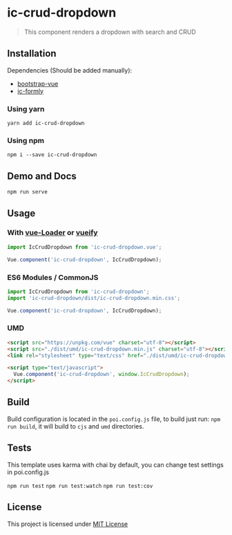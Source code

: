 # ic-crud-dropdown

> This component renders a dropdown with search and CRUD

## Installation

Dependencies (Should be added manually):
- [bootstrap-vue](https://bootstrap-vue.js.org/)
- [ic-formly](https://github.com/InCuca/ic-formly)

### Using yarn

`yarn add ic-crud-dropdown`

### Using npm

`npm i --save ic-crud-dropdown`

## Demo and Docs

`npm run serve`

## Usage

### With [vue-Loader](https://github.com/vuejs/vue-loader) or [vueify](https://github.com/vuejs/vueify)

```js
import IcCrudDropdown from 'ic-crud-dropdown.vue';

Vue.component('ic-crud-dropdown', IcCrudDropdown);
```

### ES6 Modules / CommonJS

```js
import IcCrudDropdown from 'ic-crud-dropdown';
import 'ic-crud-dropdown/dist/ic-crud-dropdown.min.css';

Vue.component('ic-crud-dropdown', IcCrudDropdown);
```

### UMD

```html
<script src="https://unpkg.com/vue" charset="utf-8"></script>
<script src="./dist/umd/ic-crud-dropdown.min.js" charset="utf-8"></script>
<link rel="stylesheet" type="text/css" href="./dist/umd/ic-crud-dropdown.min.css">

<script type="text/javascript">
  Vue.component('ic-crud-dropdown', window.IcCrudDropdown);
</script>
```

## Build

Build configuration is located in the `poi.config.js` file, to build just run: `npm run build`, it will build to `cjs` and `umd` directories.

## Tests

This template uses karma with chai by default, you can change test settings in poi.config.js

`npm run test`
`npm run test:watch`
`npm run test:cov`

## License

This project is licensed under [MIT License](http://en.wikipedia.org/wiki/MIT_License)
